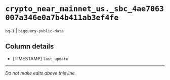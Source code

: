 # `crypto_near_mainnet_us._sbc_4ae7063007a346e0a7b4b411ab3ef4fe`
`bq-1` | `bigquery-public-data`

## Column details
* [TIMESTAMP] `last_update`

-------------------------------------------------------------------------------
*Do not make edits above this line.*
